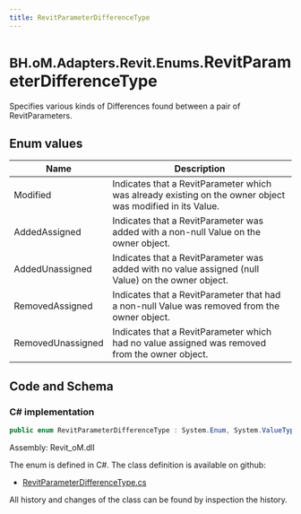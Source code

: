 ```yaml
---
title: RevitParameterDifferenceType
---
```


# <small>BH.oM.Adapters.Revit.Enums.</small>**RevitParameterDifferenceType**

Specifies various kinds of Differences found between a pair of RevitParameters.

## Enum values

| Name            | Description                                                    |
|-----------------|----------------------------------------------------------------|
| Modified |  Indicates that a RevitParameter which was already existing on the owner object was modified in its Value.  |
| AddedAssigned |  Indicates that a RevitParameter was added with a non-null Value on the owner object.  |
| AddedUnassigned |  Indicates that a RevitParameter was added with no value assigned (null Value) on the owner object.  |
| RemovedAssigned |  Indicates that a RevitParameter that had a non-null Value was removed from the owner object.  |
| RemovedUnassigned |  Indicates that a RevitParameter which had no value assigned was removed from the owner object.  |


## Code and Schema

### C# implementation

``` C# title="C#"
public enum RevitParameterDifferenceType : System.Enum, System.ValueType, System.IComparable, System.ISpanFormattable, System.IFormattable, System.IConvertible
```

Assembly: Revit_oM.dll

The enum is defined in C#. The class definition is available on github:

- [RevitParameterDifferenceType.cs](https://github.com/BHoM/Revit_Toolkit/blob/develop/Revit_oM/Enums\RevitParameterDifferenceType.cs)

All history and changes of the class can be found by inspection the history.
